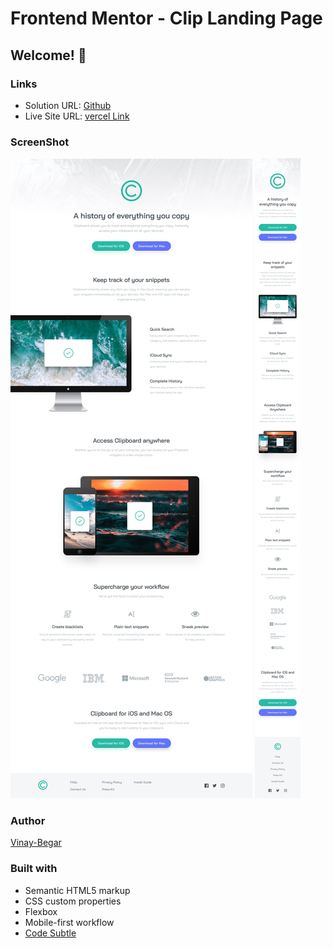 # Frontend Mentor - Clip Landing Page
## Welcome! 👋

### Links

- Solution URL: [Github](https://github.com/vinay-begar/clip-landing)
- Live Site URL: [vercel Link](https://clip-landing.vercel.app/)

### ScreenShot

![Desktop](./design/desktop-design.jpg)
![Mobile](./design/mobile-design.jpg)

### Author

[Vinay-Begar](https://www.linkedin.com/in/vinay-begar/)


### Built with

- Semantic HTML5 markup
- CSS custom properties
- Flexbox
- Mobile-first workflow
- [Code Subtle](https://www.linkedin.com/company/code-subtle/)
